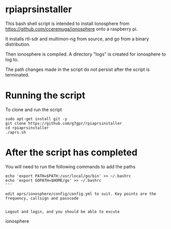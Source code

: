 # rpiaprsinstaller

This bash shell script is intended to install Ionosphere from https://github.com/cceremuga/ionosphere onto a raspberry pi.

It installs rtl-sdr and multimon-ng from source, and go from a binary distribution.

Then ionosphere is compiled. A directory "logs" is created for ionosphere to log to. 

The path changes made in the script do not persist after the script is terminated.

# Running the script

To clone and run the script

```
sudo apt-get install git -y
git clone https://github.com/g7gpr/rpiaprsinstaller 
cd rpiaprsinstaller
./aprs.sh
```

# After the script has completed

You will need to run the following commands to add the paths 

```
echo 'export PATH=$PATH:/usr/local/go/bin' >> ~/.bashrc
echo 'export GOPATH=$HOME/go' >> ~/.bashrc
'''

edit aprs/ionosphere/config/config.yml to suit. Key points are the frequency, callsign and passcode


Logout and login, and you should be able to excute

```
ionosphere
```
